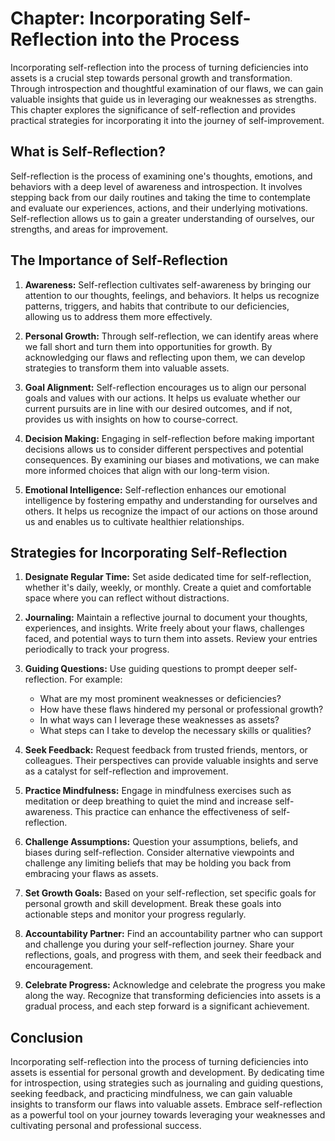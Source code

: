 Chapter: Incorporating Self-Reflection into the Process
=======================================================

Incorporating self-reflection into the process of turning deficiencies into assets is a crucial step towards personal growth and transformation. Through introspection and thoughtful examination of our flaws, we can gain valuable insights that guide us in leveraging our weaknesses as strengths. This chapter explores the significance of self-reflection and provides practical strategies for incorporating it into the journey of self-improvement.

What is Self-Reflection?
------------------------

Self-reflection is the process of examining one's thoughts, emotions, and behaviors with a deep level of awareness and introspection. It involves stepping back from our daily routines and taking the time to contemplate and evaluate our experiences, actions, and their underlying motivations. Self-reflection allows us to gain a greater understanding of ourselves, our strengths, and areas for improvement.

The Importance of Self-Reflection
---------------------------------

1. **Awareness:** Self-reflection cultivates self-awareness by bringing our attention to our thoughts, feelings, and behaviors. It helps us recognize patterns, triggers, and habits that contribute to our deficiencies, allowing us to address them more effectively.

2. **Personal Growth:** Through self-reflection, we can identify areas where we fall short and turn them into opportunities for growth. By acknowledging our flaws and reflecting upon them, we can develop strategies to transform them into valuable assets.

3. **Goal Alignment:** Self-reflection encourages us to align our personal goals and values with our actions. It helps us evaluate whether our current pursuits are in line with our desired outcomes, and if not, provides us with insights on how to course-correct.

4. **Decision Making:** Engaging in self-reflection before making important decisions allows us to consider different perspectives and potential consequences. By examining our biases and motivations, we can make more informed choices that align with our long-term vision.

5. **Emotional Intelligence:** Self-reflection enhances our emotional intelligence by fostering empathy and understanding for ourselves and others. It helps us recognize the impact of our actions on those around us and enables us to cultivate healthier relationships.

Strategies for Incorporating Self-Reflection
--------------------------------------------

1. **Designate Regular Time:** Set aside dedicated time for self-reflection, whether it's daily, weekly, or monthly. Create a quiet and comfortable space where you can reflect without distractions.

2. **Journaling:** Maintain a reflective journal to document your thoughts, experiences, and insights. Write freely about your flaws, challenges faced, and potential ways to turn them into assets. Review your entries periodically to track your progress.

3. **Guiding Questions:** Use guiding questions to prompt deeper self-reflection. For example:

   * What are my most prominent weaknesses or deficiencies?
   * How have these flaws hindered my personal or professional growth?
   * In what ways can I leverage these weaknesses as assets?
   * What steps can I take to develop the necessary skills or qualities?
4. **Seek Feedback:** Request feedback from trusted friends, mentors, or colleagues. Their perspectives can provide valuable insights and serve as a catalyst for self-reflection and improvement.

5. **Practice Mindfulness:** Engage in mindfulness exercises such as meditation or deep breathing to quiet the mind and increase self-awareness. This practice can enhance the effectiveness of self-reflection.

6. **Challenge Assumptions:** Question your assumptions, beliefs, and biases during self-reflection. Consider alternative viewpoints and challenge any limiting beliefs that may be holding you back from embracing your flaws as assets.

7. **Set Growth Goals:** Based on your self-reflection, set specific goals for personal growth and skill development. Break these goals into actionable steps and monitor your progress regularly.

8. **Accountability Partner:** Find an accountability partner who can support and challenge you during your self-reflection journey. Share your reflections, goals, and progress with them, and seek their feedback and encouragement.

9. **Celebrate Progress:** Acknowledge and celebrate the progress you make along the way. Recognize that transforming deficiencies into assets is a gradual process, and each step forward is a significant achievement.

Conclusion
----------

Incorporating self-reflection into the process of turning deficiencies into assets is essential for personal growth and development. By dedicating time for introspection, using strategies such as journaling and guiding questions, seeking feedback, and practicing mindfulness, we can gain valuable insights to transform our flaws into valuable assets. Embrace self-reflection as a powerful tool on your journey towards leveraging your weaknesses and cultivating personal and professional success.
